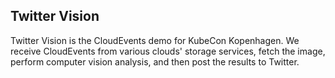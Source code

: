 ## Twitter Vision

Twitter Vision is the CloudEvents demo for KubeCon Kopenhagen.
We receive CloudEvents from various clouds' storage services,
fetch the image, perform computer vision analysis, and then
post the results to Twitter.
